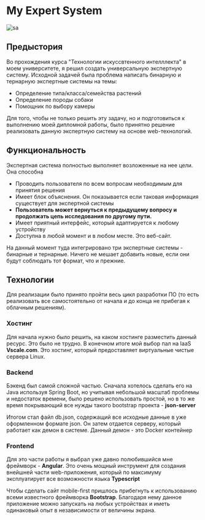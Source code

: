 # My Expert System
![sa](https://i.imgur.com/8sJTq1z.png)

## Предыстория

Во прохождения курса "Технологии искуссвтенного интелллекта" в моем университете, я решил создать универсальную экспертную систему. Исходной задачей была проблема написать бинарную и тернарную экспертные системы на темы:
- Определение типа/класса/семейства растений
- Определение породы собаки
- Помощник по выбору камеры

Для того, чтобы не только решить эту задачу, но и подготовиться к выполнению моей дипломной работы, было принятно решение реализовать данную экспертную систему на основе web-технологий.

## Функциональность
Экспертная система полностью выполняет возложенные на нее цели. Она способна

- Проводить пользователя по всем вопросам необходимым для принятия решения
- Имеет блок объяснения. Он показывается если таковая информация существует для экспертной системы
- **Пользователь может вернуться к предыдущему вопросу и продолжать цепь исследования по другому пути.**
- Имеет приятный интерфейс, который адаптируется к любому устройству
- Доступна в любой момент и в любом месте. Это веб-сайт.

На данный момент туда интегрировано три экспертные системы - бинарные и тернарные. Ничего не мешает добавить новые, если они будут соблюдать тот формат, что и прежние.

## Технологии 

Для реализации было принято пройти весь цикл разработки ПО (то есть реализовать все самостоятельно от начала и до конца не прибегая к облачным решениям). 

### Хостинг
Для начала нужно было решить, на каком хостинге разместить данный ресурс. Это было не трудно. В конечном итоге мой выбор пал на IaaS **Vscale.com**. Это хостинг, который предоставляет виртуальные чистые сервера Linux.

### Backend

Бэкенд был самой сложной частью. Сначала хотелось сделать его на Java используя Spring Boot, но учитывая небольшой масштаб проблемы и недостаток времени, было решено использовать простой, но в то же время покрывающий все нужды такого bootstrap проекта - **json-server**

Итогом стал файл db.json, содержащий все исходные данные в уже оформленном формате json. Он затем отдается серверу, который работает как демон в системе. Данный демон - это Docker контейнер

### Frontend

Для это части работы я выбрал уже давно полюбившийся мне фреймворк - **Angular**. Это очень мощный инструмент для создания внейшней части web-приложения, который по максимуму эксплуатирует все возможности языка **Typescript**

Чтобы сделать сайт mobile-first пришлось прибегнуть к использованию всеми известного фреймворка **Bootstrap**. Благодаря нему данное приложение можно запускать на любых устройствах и иметь одинаковый опыт в независимости от величины экрана.
